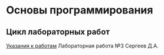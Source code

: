 # Основы программирования
## Цикл лабораторных работ

[Указания к работам](resources/directions.md)
Лабораторная работа №3
Сергеев Д.А.